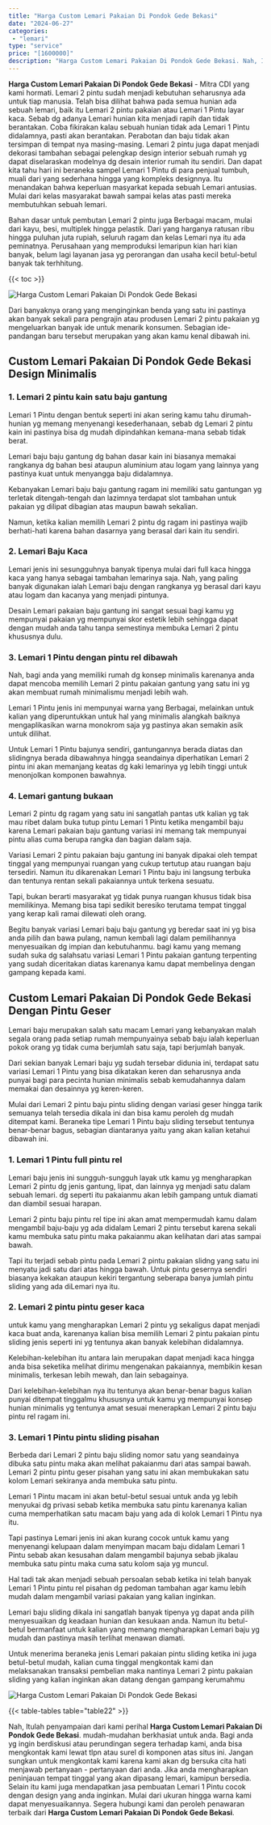 ```yaml
---
title: "Harga Custom Lemari Pakaian Di Pondok Gede Bekasi"
date: "2024-06-27"
categories:
 - "lemari"
type: "service"
price: "[1600000]"
description: "Harga Custom Lemari Pakaian Di Pondok Gede Bekasi. Nah, Itulah penyampaian dari kami perihal **Harga Custom Lemari Pakaian Di Pondok Gede Bekasi**. mudah-mud..."
---
```


**Harga Custom Lemari Pakaian Di Pondok Gede Bekasi** - Mitra CDI yang kami hormati. Lemari 2 pintu sudah menjadi kebutuhan seharusnya ada untuk tiap manusia. Telah bisa dilihat bahwa pada semua hunian ada sebuah lemari, baik itu Lemari 2 pintu pakaian atau Lemari 1 Pintu layar kaca. Sebab dg adanya Lemari hunian kita menjadi rapih dan tidak berantakan. Coba fikirakan kalau sebuah hunian tidak ada Lemari 1 Pintu didalamnya, pasti akan berantakan. Perabotan dan baju tidak akan tersimpan di tempat nya masing-masing. Lemari 2 pintu juga dapat menjadi dekorasi tambahan sebagai pelengkap design interior sebuah rumah yg dapat diselaraskan modelnya dg desain interior rumah itu sendiri. Dan dapat kita tahu hari ini beraneka sampel Lemari 1 Pintu di para penjual tumbuh, muali dari yang sederhana hingga yang kompleks designnya. Itu menandakan bahwa keperluan masyarkat kepada sebuah Lemari antusias. Mulai dari kelas masyarakat bawah sampai kelas atas pasti mereka membutuhkan sebuah lemari.

Bahan dasar untuk pembutan Lemari 2 pintu juga Berbagai macam, mulai dari kayu, besi, multiplek hingga pelastik. Dari yang harganya ratusan ribu hingga puluhan juta rupiah, seluruh ragam dan kelas Lemari nya itu ada peminatnya. Perusahaan yang memproduksi lemaripun kian hari kian banyak, belum lagi layanan jasa yg perorangan dan usaha kecil betul-betul banyak tak terhhitung.

{{< toc >}}

![Harga Custom Lemari Pakaian Di Pondok Gede Bekasi](/images/mebel/dipan-dewasa-013.jpg)

Dari banyaknya orang yang menginginkan benda yang satu ini pastinya akan banyak sekali para pengrajin atau produsen Lemari 2 pintu pakaian yg mengeluarkan banyak ide untuk menarik konsumen. Sebagian ide-pandangan baru tersebut merupakan yang akan kamu kenal dibawah ini.

## Custom Lemari Pakaian Di Pondok Gede Bekasi Design Minimalis

### 1\. Lemari 2 pintu kain satu baju gantung

Lemari 1 Pintu dengan bentuk seperti ini akan sering kamu tahu dirumah-hunian yg memang menyenangi kesederhanaan, sebab dg Lemari 2 pintu kain ini pastinya bisa dg mudah dipindahkan kemana-mana sebab tidak berat.

Lemari baju baju gantung dg bahan dasar kain ini biasanya memakai rangkanya dg bahan besi ataupun aluminium atau logam yang lainnya yang pastinya kuat untuk menyangga baju didalamnya.

Kebanyakan Lemari baju baju gantung ragam ini memiliki satu gantungan yg terletak ditengah-tengah dan lazimnya terdapat slot tambahan untuk pakaian yg dilipat dibagian atas maupun bawah sekalian.

Namun, ketika kalian memilih Lemari 2 pintu dg ragam ini pastinya wajib berhati-hati karena bahan dasarnya yang berasal dari kain itu sendiri.

### 2\. Lemari Baju Kaca

Lemari jenis ini sesungguhnya banyak tipenya mulai dari full kaca hingga kaca yang hanya sebagai tambahan lemarinya saja. Nah, yang paling banyak digunakan ialah Lemari baju dengan rangkanya yg berasal dari kayu atau logam dan kacanya yang menjadi pintunya.

Desain Lemari pakaian baju gantung ini sangat sesuai bagi kamu yg mempunyai pakaian yg mempunyai skor estetik lebih sehingga dapat dengan mudah anda tahu tanpa semestinya membuka Lemari 2 pintu khususnya dulu.

### 3\. Lemari 1 Pintu dengan pintu rel dibawah

Nah, bagi anda yang memiliki rumah dg konsep minimalis karenanya anda dapat mencoba memilih Lemari 2 pintu pakaian gantung yang satu ini yg akan membuat rumah minimalismu menjadi lebih wah.

Lemari 1 Pintu jenis ini mempunyai warna yang Berbagai, melainkan untuk kalian yang diperuntukkan untuk hal yang minimalis alangkah baiknya mengaplikasikan warna monokrom saja yg pastinya akan semakin asik untuk dilihat.

Untuk Lemari 1 Pintu bajunya sendiri, gantungannya berada diatas dan slidingnya berada dibawahnya hingga seandainya diperhatikan Lemari 2 pintu ini akan memanjang keatas dg kaki lemarinya yg lebih tinggi untuk menonjolkan komponen bawahnya.

### 4\. Lemari gantung bukaan

Lemari 2 pintu dg ragam yang satu ini sangatlah pantas utk kalian yg tak mau ribet dalam buka tutup pintu Lemari 1 Pintu ketika mengambil baju karena Lemari pakaian baju gantung variasi ini memang tak mempunyai pintu alias cuma berupa rangka dan bagian dalam saja.

Variasi Lemari 2 pintu pakaian baju gantung ini banyak dipakai oleh tempat tinggal yang mempunyai ruangan yang cukup tertutup atau ruangan baju tersediri. Namun itu dikarenakan Lemari 1 Pintu baju ini langsung terbuka dan tentunya rentan sekali pakaiannya untuk terkena sesuatu.

Tapi, bukan berarti masyarakat yg tidak punya ruangan khusus tidak bisa memilikinya. Memang bisa tapi sedikit beresiko terutama tempat tinggal yang kerap kali ramai dilewati oleh orang.

Begitu banyak variasi Lemari baju baju gantung yg beredar saat ini yg bisa anda pilih dan bawa pulang, namun kembali lagi dalam pemilihannya menyesuaikan dg impian dan kebutuhanmu. bagi kamu yang memang sudah suka dg salahsatu variasi Lemari 1 Pintu pakaian gantung terpenting yang sudah diceritakan diatas karenanya kamu dapat membelinya dengan gampang kepada kami.

## Custom Lemari Pakaian Di Pondok Gede Bekasi Dengan Pintu Geser

Lemari baju merupakan salah satu macam Lemari yang kebanyakan malah segala orang pada setiap rumah mempunyainya sebab baju ialah keperluan pokok orang yg tidak cuma berjumlah satu saja, tapi berjumlah banyak.

Dari sekian banyak Lemari baju yg sudah tersebar didunia ini, terdapat satu variasi Lemari 1 Pintu yang bisa dikatakan keren dan seharusnya anda punyai bagi para pecinta hunian minimalis sebab kemudahannya dalam memakai dan desainnya yg keren-keren.

Mulai dari Lemari 2 pintu baju pintu sliding dengan variasi geser hingga tarik semuanya telah tersedia dikala ini dan bisa kamu peroleh dg mudah ditempat kami. Beraneka tipe Lemari 1 Pintu baju sliding tersebut tentunya benar-benar bagus, sebagian diantaranya yaitu yang akan kalian ketahui dibawah ini.

### 1\. Lemari 1 Pintu full pintu rel

Lemari baju jenis ini sungguh-sungguh layak utk kamu yg mengharapkan Lemari 2 pintu dg jenis gantung, lipat, dan lainnya yg menjadi satu dalam sebuah lemari. dg seperti itu pakaianmu akan lebih gampang untuk diamati dan diambil sesuai harapan.

Lemari 2 pintu baju pintu rel tipe ini akan amat mempermudah kamu dalam mengambil baju-baju yg ada didalam Lemari 2 pintu tersebut karena sekali kamu membuka satu pintu maka pakaianmu akan kelihatan dari atas sampai bawah.

Tapi itu terjadi sebab pintu pada Lemari 2 pintu pakaian slidng yang satu ini menyatu jadi satu dari atas hingga bawah. Untuk pintu gesernya sendiri biasanya kekakan ataupun kekiri tergantung seberapa banya jumlah pintu sliding yang ada diLemari nya itu.

### 2\. Lemari 2 pintu pintu geser kaca

untuk kamu yang mengharapkan Lemari 2 pintu yg sekaligus dapat menjadi kaca buat anda, karenanya kalian bisa memilih Lemari 2 pintu pakaian pintu sliding jenis seperti ini yg tentunya akan banyak kelebihan didalamnya.

Kelebihan-kelebihan itu antara lain merupakan dapat menjadi kaca hingga anda bisa seketika melihat dirimu mengenakan pakaiannya, membikin kesan minimalis, terkesan lebih mewah, dan lain sebagainya.

Dari kelebihan-kelebihan nya itu tentunya akan benar-benar bagus kalian punyai ditempat tinggalmu khususnya untuk kamu yg mempunyai konsep hunian minimalis yg tentunya amat sesuai menerapkan Lemari 2 pintu baju pintu rel ragam ini.

### 3\. Lemari 1 Pintu pintu sliding pisahan

Berbeda dari Lemari 2 pintu baju sliding nomor satu yang seandainya dibuka satu pintu maka akan melihat pakaianmu dari atas sampai bawah. Lemari 2 pintu pintu geser pisahan yang satu ini akan membukakan satu kolom Lemari sekiranya anda membuka satu pintu.

Lemari 1 Pintu macam ini akan betul-betul sesuai untuk anda yg lebih menyukai dg privasi sebab ketika membuka satu pintu karenanya kalian cuma memperhatikan satu macam baju yang ada di kolok Lemari 1 Pintu nya itu.

Tapi pastinya Lemari jenis ini akan kurang cocok untuk kamu yang menyenangi kelupaan dalam menyimpan macam baju didalam Lemari 1 Pintu sebab akan kesusahan dalam mengambil bajunya sebab jikalau membuka satu pintu maka cuma satu kolom saja yg muncul.

Hal tadi tak akan menjadi sebuah persoalan sebab ketika ini telah banyak Lemari 1 Pintu pintu rel pisahan dg pedoman tambahan agar kamu lebih mudah dalam mengambil variasi pakaian yang kalian inginkan.

Lemari baju sliding dikala ini sangatlah banyak tipenya yg dapat anda pilih menyesuaikan dg keadaan hunian dan kesukaan anda. Namun itu betul-betul bermanfaat untuk kalian yang memang mengharapkan Lemari baju yg mudah dan pastinya masih terlihat menawan diamati.

Untuk menerima beraneka jenis Lemari pakaian pintu sliding ketika ini juga betul-betul mudah, kalian cuma tinggal mengkontak kami dan melaksanakan transaksi pembelian maka nantinya Lemari 2 pintu pakaian sliding yang kalian inginkan akan datang dengan gampang kerumahmu

![Harga Custom Lemari Pakaian Di Pondok Gede Bekasi](/images/mebel/lemari-buku-006.jpg)

{{< table-tables table="table22" >}}

Nah, Itulah penyampaian dari kami perihal **Harga Custom Lemari Pakaian Di Pondok Gede Bekasi**. mudah-mudahan berkhasiat untuk anda. Bagi anda yg ingin berdiskusi atau perundingan segera terhadap kami, anda bisa mengkontak kami lewat tlpn atau surel di komponen atas situs ini. Jangan sungkan untuk mengkontak kami karena kami akan dg bersuka cita hati menjawab pertanyaan - pertanyaan dari anda. Jika anda mengharapkan peninjauan tempat tinggal yang akan dipasang lemari, kamipun bersedia. Selain itu kami juga mendapatkan jasa pembuatan Lemari 1 Pintu cocok dengan design yang anda inginkan. Mulai dari ukuran hingga warna kami dapat menyesuaikannya. Segera hubungi kami dan peroleh penawaran terbaik dari **Harga Custom Lemari Pakaian Di Pondok Gede Bekasi**.

